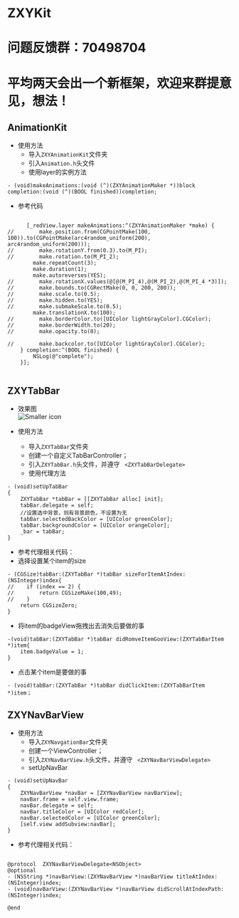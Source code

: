 # ZXYKit
# 问题反馈群：70498704
# 平均两天会出一个新框架，欢迎来群提意见，想法！
## AnimationKit
- 使用方法
    - 导入`ZXYAnimationKit`文件夹
    - 引入`Animation.h`头文件
    - 使用layer的实例方法

```objc
- (void)makeAnimations:(void (^)(ZXYAnimationMaker *))block completion:(void (^)(BOOL finished))completion;
```

 - 参考代码

```objc

      [_redView.layer makeAnimations:^(ZXYAnimationMaker *make) {
//        make.position.from(CGPointMake(100, 100)).to(CGPointMake(arc4random_uniform(200), arc4random_uniform(200)));
//        make.rotationY.from(0.3).to(M_PI);
//        make.rotation.to(M_PI_2);
        make.repeatCount(3);
        make.duration(1);
        make.autoreverses(YES);
//        make.rotationX.values(@[@(M_PI_4),@(M_PI_2),@(M_PI_4 *3)]);
//        make.bounds.to(CGRectMake(0, 0, 200, 200));
//        make.scale.to(0.5);
//        make.hidden.to(YES);
//        make.submakeScale.to(0.5);
        make.translationX.to(100);
//        make.borderColor.to([UIColor lightGrayColor].CGColor);
//        make.borderWidth.to(20);
//        make.opacity.to(0);

//        make.backcolor.to([UIColor lightGrayColor].CGColor);
    } completion:^(BOOL finished) {
        NSLog(@"complete");
    }];
    
 ```


##  ZXYTabBar
- 效果图 <br/>
![Smaller icon](http://g.hiphotos.baidu.com/image/pic/item/7dd98d1001e939014793b7be7cec54e737d19698.jpg)

- 使用方法
    - 导入`ZXYTabBar`文件夹
    - 创建一个自定义TabBarController；
    - 引入`ZXYTabBar.h`头文件，并遵守 ` <ZXYTabBarDelegate>`
    - 使用代理方法

```objc
- (void)setUpTabBar
{
    ZXYTabBar *tabBar = [[ZXYTabBar alloc] init];
    tabBar.delegate = self;
    //设置选中背景，则有背景颜色，不设置为无
    tabBar.selectedBackColor = [UIColor greenColor];
    tabBar.backgroundColor = [UIColor orangeColor];
    _bar = tabBar;
}
 ```
 - 参考代理相关代码：
 - 选择设置某个item的size

```objc
- (CGSize)tabBar:(ZXYTabBar *)tabBar sizeForItemAtIndex:(NSInteger)index{
//    if (index == 2) {
//        return CGSizeMake(100,49);
//    }
    return CGSizeZero;
}

 ```
  - 将item的badgeView拖拽出去消失后要做的事

```objc
-(void)tabBar:(ZXYTabBar *)tabBar didRomveItemGooView:(ZXYTabBarItem *)item{
    item.badgeValue = 1;
}
 ```
   - 点击某个item是要做的事

```objc
- (void)tabBar:(ZXYTabBar *)tabBar didClickItem:(ZXYTabBarItem *)item；

 ```
##  ZXYNavBarView


- 使用方法
    - 导入`ZXYNavgationBar`文件夹
    - 创建一个ViewController；
    - 引入`ZXYNavBarView.h`头文件，并遵守 ` <ZXYNavBarViewDelegate>`
    - setUpNavBar

```objc
- (void)setUpNavBar
{
    ZXYNavBarView *navBar = [ZXYNavBarView navBarView];
    navBar.frame = self.view.frame;
    navBar.delegate = self;
    navBar.titleColor = [UIColor redColor];
    navBar.selectedColor = [UIColor greenColor];
    [self.view addSubview:navBar];
}
 ```
 - 参考代理相关代码：

```objc

@protocol  ZXYNavBarViewDelegate<NSObject>
@optional
- (NSString *)navBarView:(ZXYNavBarView *)navBarView titleAtIndex:(NSInteger)index;
- (void)navBarView:(ZXYNavBarView *)navBarView didScrollAtIndexPath:(NSInteger)index;

@end

 ```